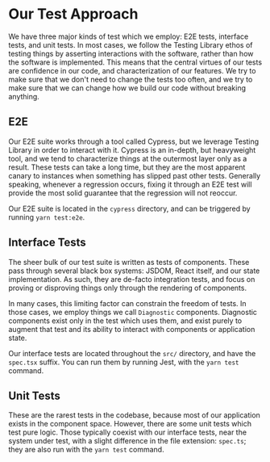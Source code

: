 # Our Test Approach

We have three major kinds of test which we employ: E2E tests, interface tests, and unit tests. In most cases, we follow the Testing Library ethos of testing things by asserting interactions with the software, rather than how the software is implemented. This means that the central virtues of our tests are confidence in our code, and characterization of our features. We try to make sure that we don't need to change the tests too often, and we try to make sure that we can change how we build our code without breaking anything.

## E2E

Our E2E suite works through a tool called Cypress, but we leverage Testing Library in order to interact with it. Cypress is an in-depth, but heavyweight tool, and we tend to characterize things at the outermost layer only as a result. These tests can take a long time, but they are the most apparent canary to instances when something has slipped past other tests. Generally speaking, whenever a regression occurs, fixing it through an E2E test will provide the most solid guarantee that the regression will not reoccur.

Our E2E suite is located in the `cypress` directory, and can be triggered by running `yarn test:e2e`.

## Interface Tests

The sheer bulk of our test suite is written as tests of components. These pass through several black box systems: JSDOM, React itself, and our state implementation. As such, they are de-facto integration tests, and focus on proving or disproving things only through the rendering of components.

In many cases, this limiting factor can constrain the freedom of tests. In those cases, we employ things we call `Diagnostic` components. Diagnostic components exist only in the test which uses them, and exist purely to augment that test and its ability to interact with components or application state.

Our interface tests are located throughout the `src/` directory, and have the `spec.tsx` suffix. You can run them by running Jest, with the `yarn test` command.

## Unit Tests

These are the rarest tests in the codebase, because most of our application exists in the component space. However, there are some unit tests which test pure logic. Those typically coexist with our interface tests, near the system under test, with a slight difference in the file extension: `spec.ts`; they are also run with the `yarn test` command.
